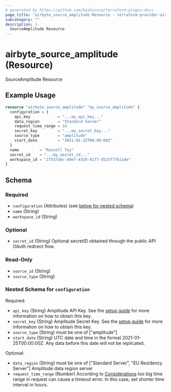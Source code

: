 ```yaml
---
# generated by https://github.com/hashicorp/terraform-plugin-docs
page_title: "airbyte_source_amplitude Resource - terraform-provider-airbyte"
subcategory: ""
description: |-
  SourceAmplitude Resource
---
```


# airbyte_source_amplitude (Resource)

SourceAmplitude Resource

## Example Usage

```terraform
resource "airbyte_source_amplitude" "my_source_amplitude" {
  configuration = {
    api_key            = "...my_api_key..."
    data_region        = "Standard Server"
    request_time_range = 10
    secret_key         = "...my_secret_key..."
    source_type        = "amplitude"
    start_date         = "2021-01-25T00:00:00Z"
  }
  name         = "Russell Toy"
  secret_id    = "...my_secret_id..."
  workspace_id = "27537a8c-d9e7-4319-8177-d525f77b114e"
}
```

<!-- schema generated by tfplugindocs -->
## Schema

### Required

- `configuration` (Attributes) (see [below for nested schema](#nestedatt--configuration))
- `name` (String)
- `workspace_id` (String)

### Optional

- `secret_id` (String) Optional secretID obtained through the public API OAuth redirect flow.

### Read-Only

- `source_id` (String)
- `source_type` (String)

<a id="nestedatt--configuration"></a>
### Nested Schema for `configuration`

Required:

- `api_key` (String) Amplitude API Key. See the <a href="https://docs.airbyte.com/integrations/sources/amplitude#setup-guide">setup guide</a> for more information on how to obtain this key.
- `secret_key` (String) Amplitude Secret Key. See the <a href="https://docs.airbyte.com/integrations/sources/amplitude#setup-guide">setup guide</a> for more information on how to obtain this key.
- `source_type` (String) must be one of ["amplitude"]
- `start_date` (String) UTC date and time in the format 2021-01-25T00:00:00Z. Any data before this date will not be replicated.

Optional:

- `data_region` (String) must be one of ["Standard Server", "EU Residency Server"]
Amplitude data region server
- `request_time_range` (Number) According to <a href="https://www.docs.developers.amplitude.com/analytics/apis/export-api/#considerations">Considerations</a> too big time range in request can cause a timeout error. In this case, set shorter time interval in hours.


